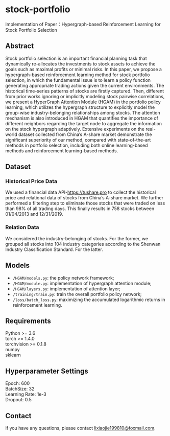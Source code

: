 # stock-portfolio


Implementation of Paper：Hypergraph-based Reinforcement Learning for Stock Portfolio Selection

## Abstract

Stock portfolio selection is an important financial planning task that dynamically re-allocates the investments to stock assets to achieve the goals such as maximal profits or minimal risks. In this paper, we propose a hypergraph-based reinforcement learning method for stock portfolio selection, in which the fundamental issue is to learn a policy function generating appropriate trading actions given the current environments. The historical time-series patterns of stocks are firstly captured. Then, different from prior works ignoring or implicitly modeling stock pairwise correlations, we present a HyperGraph Attention Module (HGAM) in the portfolio policy learning, which utilizes the hypergraph structure to explicitly model the group-wise industry-belonging relationships among stocks. The attention mechanism is also introduced in HGAM that quantifies the importance of different neighbors regarding the target node to aggregate the information on the stock hypergraph adaptively. Extensive experiments on the real-world dataset collected from China’s A-share market demonstrate the significant superiority of our method, compared with state-of-the-art methods in portfolio selection, including both online learning-based methods and reinforcement learning-based methods.

## Dataset

### Historical Price Data
We used a financial data API-https://tushare.pro to collect the historical price and relational data of stocks from China’s A-share market. We further performed a filtering step to eliminate those stocks that were traded on less than 98% of all trading days. This finally results in 758 stocks between 01/04/2013 and 12/31/2019.  

### Relation Data
We considered the industry-belonging of stocks. For the former, we grouped all stocks into 104 industry categories according to the Shenwan Industry Classification Standard. For the latter.

## Models

  * `/HGAM/models.py`: the policy network framework;
  * `/HGAM/module.py`: implementation of hypergraph attention module;   
  * `/HGAM/layers.py`: implementation of attention layer;   
  * `/training/train.py`: train the overall portfolio policy network; 
  * `/loss/batch_loss.py`: maximizing the accumulated logarithmic returns in reinforcement learning.

## Requirements

Python >= 3.6  
torch >= 1.4.0  
torchvision >= 0.1.8  
numpy  
sklearn  
  
## Hyperparameter Settings

Epoch: 600  
BatchSize: 32  
Learning Rate: 1e-3  
Dropout: 0.5
  
 ## Contact
 
If you have any questions, please contact lixiaojie199810@foxmail.com.
